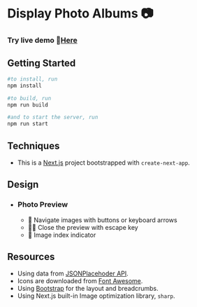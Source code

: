 # Display Photo Albums 📷

### Try live demo 📍[Here]( https://album-next.vercel.app/)

## Getting Started

```bash
#to install, run
npm install

#to build, run
npm run build

#and to start the server, run
npm run start
```

## Techniques
- This is a [Next.js](https://nextjs.org/) project bootstrapped with `create-next-app`.

## Design
- ### Photo Preview
  - 🧭 Navigate images with buttons or keyboard arrows 
  - 🏃🏻‍️ Close the preview with escape key 
  - 📎 Image index indicator 

## Resources
- Using data from [JSONPlacehoder API](https://jsonplaceholder.typicode.com/).
- Icons are downloaded from [Font Awesome](https://fontawesome.com/).
- Using [Bootstrap](https://getbootstrap.com/) for the layout and breadcrumbs.
- Using Next.js built-in Image optimization library, `sharp`.
